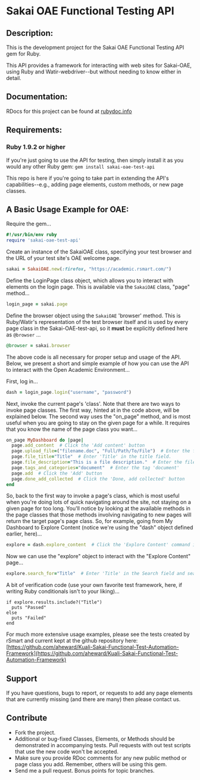 # Sakai OAE Functional Testing API

## Description:

This is the development project for the Sakai OAE Functional Testing API gem for Ruby.

This API provides a framework for interacting with web sites for Sakai-OAE, using
Ruby and Watir-webdriver--but without needing to know either in detail.

## Documentation:

RDocs for this project can be found at [rubydoc.info](http://rubydoc.info/gems/sakai-oae-test-api)

## Requirements:

### Ruby 1.9.2 or higher

If you're just going to use the API for testing, then simply install it as you would any other Ruby gem: `gem install sakai-oae-test-api`

This repo is here if you're going to take part in extending the API's capabilities--e.g., adding page elements, custom methods, or new page classes.

## A Basic Usage Example for OAE:

Require the gem...
````ruby
#!/usr/bin/env ruby
require 'sakai-oae-test-api'
````

Create an instance of the SakaiOAE class, specifying your test browser and the URL of your test site's OAE welcome page.
````ruby
sakai = SakaiOAE.new(:firefox, "https://academic.rsmart.com/")
````

Define the LoginPage class object, which allows you to interact with elements on the login page. This is available via the `SakaiOAE` class, "page" method...
````ruby
login_page = sakai.page
````

Define the browser object using the `SakaiOAE` 'browser' method. This is Ruby/Watir's representation of the test browser itself and is used by every page class in the Sakai-OAE-test-api, so it **must** be explicitly defined here as `@browser` ...
````ruby
@browser = sakai.browser
````

The above code is all necessary for proper setup and usage of the API. Below, we present a short and simple example of how you can use the API to interact with the Open Academic Environment...

First, log in...
````ruby
dash = login_page.login("username", "password")
````

Next, invoke the current page's 'class'. Note that there are two ways to invoke page classes. The first way, hinted at in the code above, will be explained below. The second way uses the "on_page" method, and is most useful when you are going to stay on the given page for a while. It requires that you know the name of the page class you want...
````ruby
on_page MyDashboard do |page|
  page.add_content  # Click the 'Add content' button
  page.upload_file=("filename.doc", "Full/Path/To/File")  # Enter the filename and full path. The path value is an optional parameter (but recommended)
  page.file_title="Title"  # Enter 'Title' in the title field.
  page.file_description="This is a file description."  # Enter the file description.
  page.tags_and_categories="document"  # Enter the tag 'document'
  page.add  # Click the 'Add' button
  page.done_add_collected  # Click the 'Done, add collected' button
end
````

So, back to the first way to invoke a page's class, which is most useful when you're doing lots of quick navigating around the site, not staying on a given page for too long. You'll notice by looking at the available methods in the page classes that those methods involving navigating to new pages will return the target page's page class. So, for example, going from My Dashboard to Explore Content (notice we're using the "dash" object defined earlier, here)...
````ruby
explore = dash.explore_content  # Click the 'Explore Content' command in the drop-down menu
````

Now we can use the "explore" object to interact with the "Explore Content" page...
````ruby
explore.search_for="Title"  # Enter 'Title' in the Search field and search
````

A bit of verification code (use your own favorite test framework, here, if writing Ruby conditionals isn't to your liking)...
````
if explore.results.include?("Title")
  puts "Passed"
else
  puts "Failed"
end
````

For much more extensive usage examples, please see the tests created by rSmart and current kept at the github repository here:
[https://github.com/aheward/Kuali-Sakai-Functional-Test-Automation-Framework](https://github.com/aheward/Kuali-Sakai-Functional-Test-Automation-Framework)

## Support

If you have questions, bugs to report, or requests to add any page elements that are currently missing (and there are many) then please contact us.

## Contribute

* Fork the project.
* Additional or bug-fixed Classes, Elements, or Methods should be demonstrated in accompanying tests. Pull requests with out test scripts that use the new code won't be accepted.
* Make sure you provide RDoc comments for any new public method or page class you add. Remember, others will be using this gem.
* Send me a pull request. Bonus points for topic branches.

